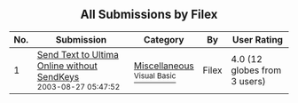 ﻿<div align="center">

## All Submissions by Filex

</div>

No.  | Submission | Category | By   | User Rating
---- | ---------- | -------- | ---- | -----------
1 | [Send Text to Ultima Online without SendKeys<br /><sup>2003-08-27 05:47:52</sup>](https://github.com/Planet-Source-Code/filex-send-text-to-ultima-online-without-sendkeys__1-48022) | [Miscellaneous<br /><sup>Visual Basic</sup>](../ByCategory/miscellaneous__1-1.md) | Filex | 4.0 (12 globes from 3 users)
